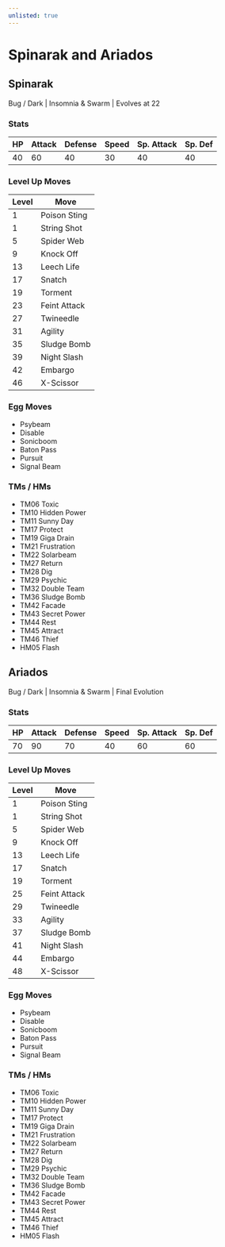 ```yaml
---
unlisted: true
---
```

# Spinarak and Ariados

## Spinarak
Bug / Dark | Insomnia & Swarm | Evolves at 22

### Stats
| HP | Attack | Defense | Speed | Sp. Attack | Sp. Def |
|---|---|---|---|---|---|
| 40 | 60 | 40 | 30 | 40 | 40 |

### Level Up Moves
| Level | Move |
|---|---|
| 1 | Poison Sting |
| 1 | String Shot |
| 5 | Spider Web |
| 9 | Knock Off |
| 13 | Leech Life |
| 17 | Snatch |
| 19 | Torment |
| 23 | Feint Attack |
| 27 | Twineedle |
| 31 | Agility |
| 35 | Sludge Bomb |
| 39 | Night Slash |
| 42 | Embargo |
| 46 | X-Scissor |

### Egg Moves
 - Psybeam
 - Disable
 - Sonicboom
 - Baton Pass
 - Pursuit
 - Signal Beam

### TMs / HMs
 - TM06 Toxic
 - TM10 Hidden Power
 - TM11 Sunny Day
 - TM17 Protect
 - TM19 Giga Drain
 - TM21 Frustration
 - TM22 Solarbeam
 - TM27 Return
 - TM28 Dig
 - TM29 Psychic
 - TM32 Double Team
 - TM36 Sludge Bomb
 - TM42 Facade
 - TM43 Secret Power
 - TM44 Rest
 - TM45 Attract
 - TM46 Thief
 - HM05 Flash

## Ariados
Bug / Dark | Insomnia & Swarm | Final Evolution

### Stats
| HP | Attack | Defense | Speed | Sp. Attack | Sp. Def |
|---|---|---|---|---|---|
| 70 | 90 | 70 | 40 | 60 | 60 |

### Level Up Moves
| Level | Move |
|---|---|
| 1 | Poison Sting |
| 1 | String Shot |
| 5 | Spider Web |
| 9 | Knock Off |
| 13 | Leech Life |
| 17 | Snatch |
| 19 | Torment |
| 25 | Feint Attack |
| 29 | Twineedle |
| 33 | Agility |
| 37 | Sludge Bomb |
| 41 | Night Slash |
| 44 | Embargo |
| 48 | X-Scissor |

### Egg Moves
 - Psybeam
 - Disable
 - Sonicboom
 - Baton Pass
 - Pursuit
 - Signal Beam

### TMs / HMs
 - TM06 Toxic
 - TM10 Hidden Power
 - TM11 Sunny Day
 - TM17 Protect
 - TM19 Giga Drain
 - TM21 Frustration
 - TM22 Solarbeam
 - TM27 Return
 - TM28 Dig
 - TM29 Psychic
 - TM32 Double Team
 - TM36 Sludge Bomb
 - TM42 Facade
 - TM43 Secret Power
 - TM44 Rest
 - TM45 Attract
 - TM46 Thief
 - HM05 Flash